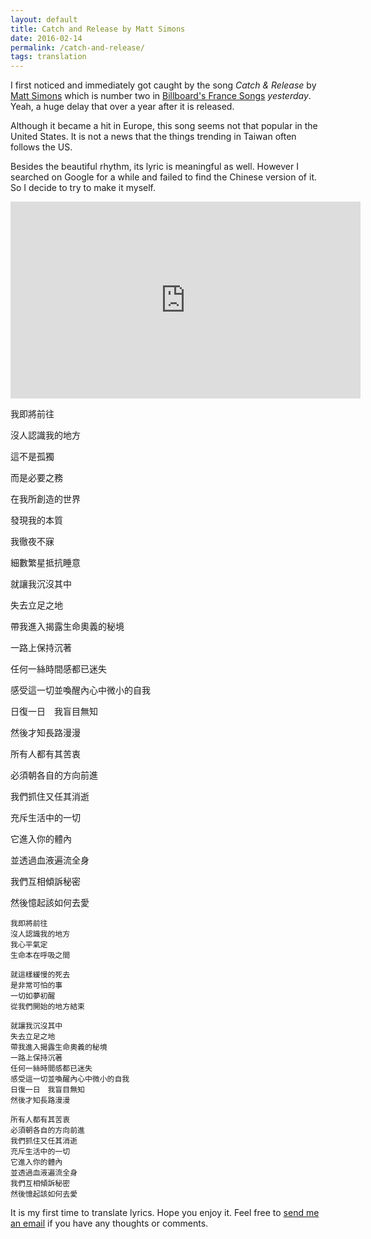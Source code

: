```yaml
---
layout: default
title: Catch and Release by Matt Simons
date: 2016-02-14
permalink: /catch-and-release/
tags: translation
---
```


I first noticed and immediately got caught by the song *Catch & Release* by [Matt Simons](http://mattsimonsmusic.com/) which is number two in [Billboard's France Songs](http://www.billboard.com/charts/france-songs) *yesterday*. Yeah, a huge delay that over a year after it is released.

Although it became a hit in Europe, this song seems not that popular in the United States. It is not a news that the things trending in Taiwan often follows the US.

Besides the beautiful rhythm, its lyric is meaningful as well. However I searched on Google for a while and failed to find the Chinese version of it. So I decide to try to make it myself.

<div class="video-container"><iframe width="560" height="315" src="https://www.youtube.com/embed/Rip0bX2qrIs" frameborder="0" allowfullscreen></iframe></div>

我即將前往

沒人認識我的地方

這不是孤獨

而是必要之務


在我所創造的世界

發現我的本質

我徹夜不寐

細數繁星抵抗睡意


就讓我沉沒其中

失去立足之地

帶我進入揭露生命奧義的秘境

一路上保持沉著

任何一絲時間感都已迷失

感受這一切並喚醒內心中微小的自我

日復一日　我盲目無知

然後才知長路漫漫


所有人都有其苦衷

必須朝各自的方向前進

我們抓住又任其消逝

充斥生活中的一切

它進入你的體內

並透過血液遍流全身

我們互相傾訴秘密

然後憶起該如何去愛


    我即將前往
    沒人認識我的地方
    我心平氣定
    生命本在呼吸之間

    就這樣緩慢的死去
    是非常可怕的事
    一切如夢初醒
    從我們開始的地方結束

    就讓我沉沒其中
    失去立足之地
    帶我進入揭露生命奧義的秘境
    一路上保持沉著
    任何一絲時間感都已迷失
    感受這一切並喚醒內心中微小的自我
    日復一日　我盲目無知
    然後才知長路漫漫

    所有人都有其苦衷
    必須朝各自的方向前進
    我們抓住又任其消逝
    充斥生活中的一切
    它進入你的體內
    並透過血液遍流全身
    我們互相傾訴秘密
    然後憶起該如何去愛


It is my first time to translate lyrics. Hope you enjoy it. Feel free to [send me an email](mailto:yuchunlo.2401@gmail.com) if you have any thoughts or comments.
